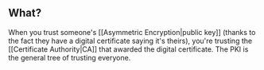 ## What?
When you trust someone's [[Asymmetric Encryption|public key]] (thanks to the fact they have a digital certificate saying it's theirs), you're trusting the [[Certificate Authority|CA]] that awarded the digital certificate. The PKI is the general tree of trusting everyone. 